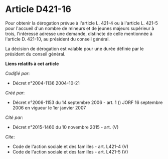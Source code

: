 # Article D421-16

Pour obtenir la dérogation prévue à l'article L. 421-4 ou à l'article L. 421-5 pour l'accueil d'un nombre de mineurs et de
jeunes majeurs supérieur à trois, l'intéressé adresse une demande, distincte de celle mentionnée à l'article D. 421-10, au
président du conseil général. 

La décision de dérogation est valable pour une durée définie par le président du conseil général.

**Liens relatifs à cet article**

_Codifié par_:

  - Décret n°2004-1136 2004-10-21

_Créé par_:

  - Décret n°2006-1153 du 14 septembre 2006 - art. 1 () JORF 16 septembre 2006 en vigueur le 1er janvier 2007

_Cité par_:

  - Décret n°2015-1460 du 10 novembre 2015 - art. (V)

_Cite_:

  - Code de l'action sociale et des familles - art. L421-4 (V)
  - Code de l'action sociale et des familles - art. L421-5 (V)

